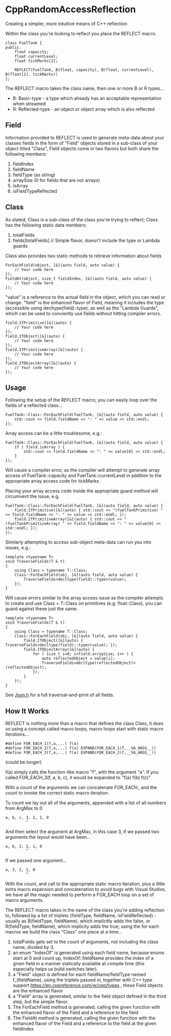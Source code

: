 # CppRandomAccessReflection
Creating a simpler, more intuitive means of C++ reflection




Within the class you're looking to reflect you place the REFLECT macro.

```
class FuelTank {
public:
    float capacity;
    float currentLevel;
    float tickMarks[2];

    REFLECT(FuelTank, B(float, capacity), B(float, currentLevel), B(float[2], tickMarks))
};
```

The REFLECT macro takes the class name, then one or more B or R types...

- B: Basic-type - a type which already has an acceptable representation when streamed
- R: Reflected-type - an object or object array which is also reflected

## Field
Information provided to REFLECT is used to generate meta-data about your classes fields in the form of "Field" objects stored in a sub-class of your object titled "Class", Field objects come in two flavors but both share the following members:

1. fieldIndex
2. fieldName
3. fieldType (as string)
4. arraySize (0 for fields that are not arrays)
5. isArray
6. isFieldTypeReflected

## Class
As stated, Class is a sub-class of the class you're trying to reflect; Class has the following static data members:

1. totalFields
2. fields[totalFields] // Simple flavor, doesn't include the type or Lambda guards

Class also provides two static methods to retrieve information about fields
```
ForEachField(object, [&](auto field, auto value) {
	// Your code here
});
FieldAt(object, size_t fieldIndex, [&](auto field, auto value) {
	// Your code here
});
```

"value" is a reference to the actual field in the object, which you can read or change. "field" is the enhanced flavor of Field, meaning it includes the type (accessible using decltype(field)::type), as well as the "Lambda Guards", which can be used to conviently use fields without hitting compiler errors.
```
field.IfPrimitive([&](auto) {
	// Your code here
});
field.IfObject([&](auto) {
	// Your code here
});
field.IfPrimitiveArray([&](auto) {
	// Your code here
});
field.IfObjectArray([&](auto) {
	// Your code here
});
```


## Usage

Following the setup of the REFLECT macro, you can easily loop over the fields of a reflected class...

```
FuelTank::Class::ForEachField(fuelTank, [&](auto field, auto value) {
	std::cout << field.fieldName << ": " << value << std::endl;
});
```


Array access can be a little troublesome, e.g.:

```
FuelTank::Class::ForEachField(fuelTank, [&](auto field, auto value) {
	if ( field.isArray ) {
		std::cout << field.fieldName << ": " << value[0] << std::endl;
	}
});
```

Will cause a compiler error, as the compiler will attempt to generate array access of FuelTank::capacity and FuelTank::currentLevel in addition to the appropriate array access code for tickMarks.

Placing your array access code inside the appropriate guard method will circumvent the issue, e.g.
```
FuelTank::Class::ForEachField(fuelTank, [&](auto field, auto value) {
    field.IfPrimitive([&](auto) { std::cout << "(fuelTankPrimitive) " << field.fieldName << ": " << value << std::endl; });
    field.IfPrimitiveArray([&](auto) { std::cout << "(fuelTankPrimitiveArray) " << field.fieldName << ": " << value[0] << std::endl; });
});
```


Similarly attempting to access sub-object meta-data can run you into issues, e.g.:

```
template <typename T>
void TraverseFields(T & t)
{
	using Class = typename T::Class;
	Class::ForEachField(obj, [&](auto field, auto value) {
		TraverseFields<decltype(field)::type>(value);
	});
}
```

Will cause errors similar to the array access issue as the compiler attempts to create and use Class = T::Class on primitives (e.g. float::Class), you can guard against these just the same.

```
template <typename T>
void TraverseFields(T & t)
{
	using Class = typename T::Class;
	Class::ForEachField(obj, [&](auto field, auto value) {
		field.IfObject([&](auto) { TraverseFields<decltype(field)::type>(value); });
		field.IfObjectArray([&](auto) {
			for ( size_t i=0; i<field.arraySize; i++ ) {
				auto reflectedObject = value[i];
				TraverseFields<decltype(reflectedObject)>(reflectedObject);
			});
		}
	});
}
```

See [Json.h](https://github.com/jjf28/CppRandomAccessReflection/blob/master/CppRandomAccessReflection/Json.h) for a full traversal-and-print of all fields.

## How It Works

REFLECT is nothing more than a macro that defines the class Class, it does so using a concept called macro loops, macro loops start with static macro iterations...
```
#define FOR_EACH_1(f,a,...) f(a)
#define FOR_EACH_2(f,a,...) f(a) EXPAND(FOR_EACH_1(f,__VA_ARGS__))
#define FOR_EACH_3(f,a,...) f(a) EXPAND(FOR_EACH_2(f,__VA_ARGS__))
```
(could be longer)

f(a) simply calls the function-like macro "f", with the argument "a".
If you called FOR_EACH_3(f, a, b, c), it would be expanded to "f(a) f(b) f(c)"

With a count of the arguments we can concatenate FOR_EACH_ and the count to invoke the correct static macro iteration.

To count we lay out all of the arguments, appended with a list of all numbers from ArgMax to 0
```
a, b, c, 3, 2, 1, 0
         ^
```
And then select the argument at ArgMax, in this case 3, if we passed two arguments the layout would have been...
```
a, b, 3, 2, 1, 0
         ^
```
If we passed one argument...
```
a, 3, 2, 1, 0
         ^
```
With the count, and call to the appropriate static macro iteration, plus a little extra macro expansion and concatenation to avoid bugs with Visual Studios, we have all the magic needed to perform a FOR_EACH loop on a set of macro arguments.

The REFLECT macro takes in the name of the class you're adding reflection to, followed by a list of triplets (fieldType, fieldName, isFieldReflected) - usually as B(fieldType, fieldName), which implicitly adds the false, or R(fieldType, fieldName), which implicity adds the true; using the for each macros we build the class "Class" one piece at a time...

1. totalFields gets set to the count of arguments, not including the class name, divided by 3.
2. an enum "IndexOf" is generated using each field name, because enums start at 0 and count up, IndexOf::fieldName provides the index of a given field in a manner statically available at compile time (this especially helps us build switches later).
3. a "Field" object is defined for each fieldName/fieldType named f_(fieldName), using the triplets passed in, together with C++ type support https://en.cppreference.com/w/cpp/types , these Field objects are the enhanced flavor
4. a "Field" array is generated, similar to the field object defined in the third step, but the simple flavor
5. The ForEachField method is generated, calling the given function with the enhanced flavor of the Field and a reference to the field
6. The FieldAt method is generated, calling the given function with the enhanced flavor of the Field and a reference to the field at the given fieldIndex
